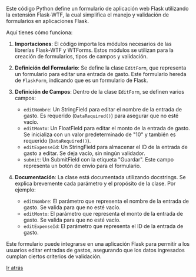 Este código Python define un formulario de aplicación web Flask utilizando la extensión Flask-WTF, la cual simplifica el manejo y validación de formularios en aplicaciones Flask.

Aquí tienes cómo funciona:

1. **Importaciones**: El código importa los módulos necesarios de las librerías Flask-WTF y WTForms. Estos módulos se utilizan para la creación de formularios, tipos de campos y validación.

2. **Definición del Formulario**: Se define la clase `EditForm`, que representa un formulario para editar una entrada de gasto. Este formulario hereda de `FlaskForm`, indicando que es un formulario de Flask.

3. **Definición de Campos**: Dentro de la clase `EditForm`, se definen varios campos:

   - `editNombre`: Un StringField para editar el nombre de la entrada de gasto. Es requerido (`DataRequired()`) para asegurar que no esté vacío.
   - `editMonto`: Un FloatField para editar el monto de la entrada de gasto. Se inicializa con un valor predeterminado de "10" y también es requerido (`DataRequired()`).
   - `editExpenseId`: Un StringField para almacenar el ID de la entrada de gasto a editar. Se deja vacío, sin ningún validador.
   - `submit`: Un SubmitField con la etiqueta "Guardar". Este campo representa un botón de envío para el formulario.

4. **Documentación**: La clase está documentada utilizando docstrings. Se explica brevemente cada parámetro y el propósito de la clase. Por ejemplo:
   - `editNombre`: El parámetro que representa el nombre de la entrada de gasto. Se valida para que no esté vacío.
   - `editMonto`: El parámetro que representa el monto de la entrada de gasto. Se valida para que no esté vacío.
   - `editExpenseId`: El parámetro que representa el ID de la entrada de gasto.

Este formulario puede integrarse en una aplicación Flask para permitir a los usuarios editar entradas de gastos, asegurando que los datos ingresados cumplan ciertos criterios de validación.

[Ir atrás](../../index.md)
